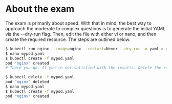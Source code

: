 # About the exam

The exam is primarily about speed. With that in mind, the best way to approach the moderate to complex questions is to generate the initial YAML via the --dry-run flag. Then, edit the file with either vi or nano, and then create the required resource. The steps are outlined below.

```bash
$ kubectl run nginx --image=nginx --restart=Never --dry-run -o yaml > mypod.yaml
$ nano mypod.yaml
$ kubectl create -f mypod.yaml
pod "nginx" created
# There you go. If you're not satisfied with the results. Delete the resource, re-edit the declaritive yaml file, and redo.

$ kubectl delete -f mypod.yaml
pod "nginx" deleted
$ nano mypod.yaml
$ kubectl create -f mypod.yaml
pod "nginx" created
```

